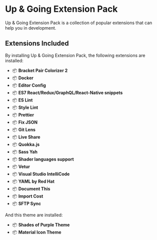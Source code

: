 
# Up & Going Extension Pack

Up & Going Extension Pack is a collection of popular extensions that can help you in development.

## Extensions Included

By installing Up & Going Extension Pack, the following extensions are installed:

- 📦 **Bracket Pair Colorizer 2**
- 📦 **Docker**
- 📦 **Editor Config**
- 📦 **ES7 React/Redux/GraphQL/React-Native snippets**
- 📦 **ES Lint**
- 📦 **Style Lint**
- 📦 **Prettier**
- 📦 **Fix JSON**
- 📦 **Git Lens**
- 📦 **Live Share**
- 📦 **Quokka.js**
- 📦 **Sass Yah**
- 📦 **Shader languages support**
- 📦 **Vetur**
- 📦 **Visual Studio IntelliCode**
- 📦 **YAML by Red Hat**
- 📦 **Document This**
- 📦 **Import Cost**
- 📦 **SFTP Sync**

And this theme are installed:

- 📦 **Shades of Purple Theme**
- 📦 **Material Icon Theme**
